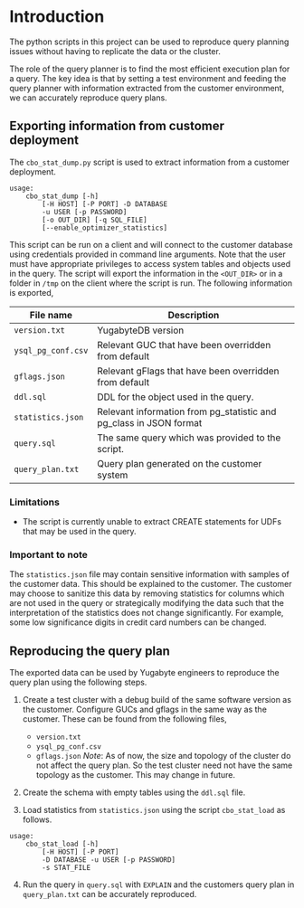 # Introduction

The python scripts in this project can be used to reproduce query planning 
issues without having to replicate the data or the cluster.

The role of the query planner is to find the most efficient execution plan for a
query. The key idea is that by setting a test environment and feeding the query
planner with information extracted from the customer environment, we can 
accurately reproduce query plans. 

## Exporting information from customer deployment

The `cbo_stat_dump.py` script is used to extract information from a 
customer deployment. 

```
usage: 
    cbo_stat_dump [-h] 
        [-H HOST] [-P PORT] -D DATABASE
        -u USER [-p PASSWORD] 
        [-o OUT_DIR] [-q SQL_FILE] 
        [--enable_optimizer_statistics]
```

This script can be run on a client and will connect to the customer database 
using credentials provided in command line arguments. Note that the user must 
have appropriate privileges to access system tables and objects used in the 
query. The script will export the information in the `<OUT_DIR>` or in a folder 
in `/tmp` on the client where the script is run. The following information is 
exported,

| File name | Description |
| --------- | ----------- |
| `version.txt` | YugabyteDB version |
| `ysql_pg_conf.csv` | Relevant GUC that have been overridden from default | 
| `gflags.json` | Relevant gFlags that have been overridden from default |
| `ddl.sql` | DDL for the object used in the query. |
| `statistics.json` | Relevant information from pg_statistic and pg_class in JSON format |
| `query.sql` | The same query which was provided to the script. |
| `query_plan.txt` | Query plan generated on the customer system | 

### Limitations
* The script is currently unable to extract CREATE statements for UDFs that may 
be used in the query. 

### Important to note

The `statistics.json` file may contain sensitive information with samples of the
customer data. This should be explained to the customer. The customer may choose
to sanitize this data by removing statistics for columns which are not used in 
the query or strategically modifying the data such that the interpretation of
the statistics does not change significantly. For example, some low significance
digits in credit card numbers can be changed.

## Reproducing the query plan

The exported data can be used by Yugabyte engineers to reproduce the query plan
using the following steps.

1. Create a test cluster with a debug build of the same software version as 
the customer. Configure GUCs and gflags in the same way as the customer. These 
can be found from the following files,
    * `version.txt`
    * `ysql_pg_conf.csv`
    * `gflags.json`
*Note*: As of now, the size and topology of the cluster do not affect the query
plan. So the test cluster need not have the same topology as the customer. This 
may change in future.

2. Create the schema with empty tables using the `ddl.sql` file.

3. Load statistics from `statistics.json` using the script `cbo_stat_load` as 
follows.
```
usage: 
    cbo_stat_load [-h] 
        [-H HOST] [-P PORT] 
        -D DATABASE -u USER [-p PASSWORD] 
        -s STAT_FILE
```

4. Run the query in `query.sql` with `EXPLAIN` and the customers query plan in 
`query_plan.txt` can be accurately reproduced.
